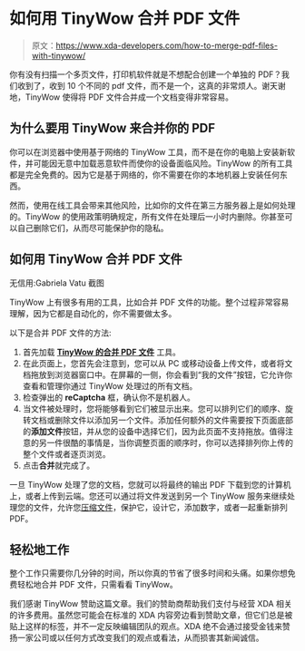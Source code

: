 # 如何用 TinyWow 合并 PDF 文件

> 原文：<https://www.xda-developers.com/how-to-merge-pdf-files-with-tinywow/>

你有没有扫描一个多页文件，打印机软件就是不想配合创建一个单独的 PDF？我们收到了，收到 10 个不同的 pdf 文件，而不是一个，这真的非常烦人。谢天谢地，TinyWow 使得将 PDF 文件合并成一个文档变得非常容易。

## 为什么要用 TinyWow 来合并你的 PDF

你可以在浏览器中使用基于网络的 TinyWow 工具，而不是在你的电脑上安装新软件，并可能因无意中加载恶意软件而使你的设备面临风险。TinyWow 的所有工具都是完全免费的。因为它是基于网络的，你不需要在你的本地机器上安装任何东西。

然而，使用在线工具会带来其他风险，比如你的文件在第三方服务器上是如何处理的。TinyWow 的使用政策明确规定，所有文件在处理后一小时内删除。你甚至可以自己删除它们，从而尽可能保护你的隐私。

## 如何用 TinyWow 合并 PDF 文件

无信用:Gabriela Vatu 截图

TinyWow 上有很多有用的工具，比如合并 PDF 文件的功能。整个过程非常容易理解，因为它都是自动化的，你不需要做太多。

以下是合并 PDF 文件的方法:

1.  首先加载 **[TinyWow 的合并 PDF 文件](https://tinywow.com/pdf/merge)** 工具。
2.  在此页面上，您首先会注意到，您可以从 PC 或移动设备上传文件，或者将文档拖放到浏览器窗口中。在屏幕的一侧，你会看到“我的文件”按钮，它允许你查看和管理你通过 TinyWow 处理过的所有文档。
3.  检查弹出的 **reCaptcha** 框，确认你不是机器人。
4.  当文件被处理时，您将能够看到它们被显示出来。您可以排列它们的顺序、旋转文档或删除文件以添加另一个文件。添加任何额外的文件需要按下页面底部的**添加文件**按钮，并从您的设备中选择它们，因为此页面不支持拖放。值得注意的另一件很酷的事情是，当你调整页面的顺序时，你可以选择排列你上传的整个文件或者逐页浏览。
5.  点击**合并**就完成了。

一旦 TinyWow 处理了您的文档，您就可以将最终的输出 PDF 下载到您的计算机上，或者上传到云端。您还可以通过将文件发送到另一个 TinyWow 服务来继续处理您的文件，允许您[压缩文件](https://www.xda-developers.com/compress-pdf-file-size-with-tinywow/)，保护它，设计它，添加数字，或者一起重新排列 PDF。

## 轻松地工作

整个工作只需要你几分钟的时间，所以你真的节省了很多时间和头痛。如果你想免费轻松地合并 PDF 文件，只需看看 TinyWow。

我们感谢 TinyWow 赞助这篇文章。我们的赞助商帮助我们支付与经营 XDA 相关的许多费用。虽然您可能会在标准的 XDA 内容旁边看到赞助文章，但它们总是被贴上这样的标签，并不一定反映编辑团队的观点。XDA 绝不会通过接受金钱来赞扬一家公司或以任何方式改变我们的观点或看法，从而损害其新闻诚信。